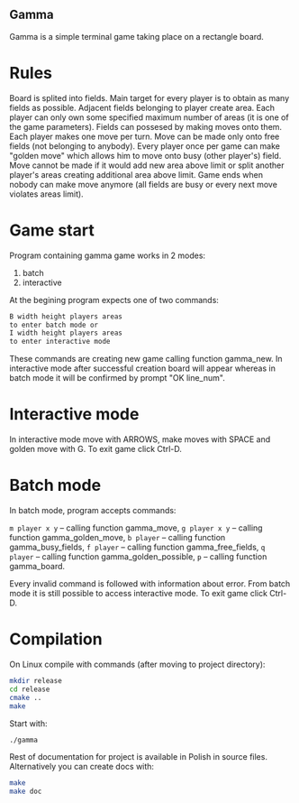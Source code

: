 ## Gamma

Gamma is a simple terminal game taking place on a rectangle board.

# Rules

Board is splited into fields. Main target for every player is to obtain as many fields as possible.
Adjacent fields belonging to player create area. Each player can only own some specified maximum number of areas (it is one of the game parameters).
Fields can possesed by making moves onto them. Each player makes one move per turn. 
Move can be made only onto free fields (not belonging to anybody). Every player once per game can make "golden move" which allows him to move onto busy (other player's) field.
Move cannot be made if it would add new area above limit or split another player's areas creating additional area above limit.
Game ends when nobody can make move anymore (all fields are busy or every next move violates areas limit).

# Game start

Program containing gamma game works in 2 modes:
1) batch
2) interactive

At the begining program expects one of two commands:
```sh
B width height players areas
to enter batch mode or
I width height players areas
to enter interactive mode
```

These commands are creating new game calling function gamma_new. 
In interactive mode after successful creation board will appear whereas in batch mode it will be confirmed by prompt "OK line_num".

# Interactive mode

In interactive mode move with ARROWS, make moves with SPACE and golden move with G. To exit game click Ctrl-D. 

# Batch mode

In batch mode, program accepts commands:

`m player x y` – calling function gamma_move,
`g player x y` – calling function gamma_golden_move,
`b player` – calling function gamma_busy_fields,
`f player` – calling function gamma_free_fields,
`q player` – calling function gamma_golden_possible,
`p` – calling function gamma_board.

Every invalid command is followed with information about error. From batch mode it is still possible to access interactive mode.
To exit game click Ctrl-D. 

# Compilation

On Linux compile with commands (after moving to project directory):
```sh
mkdir release
cd release
cmake ..
make
```
Start with:
```sh
./gamma
```

Rest of documentation for project is available in Polish in source files. Alternatively you can create docs with:
```sh
make
make doc
```

